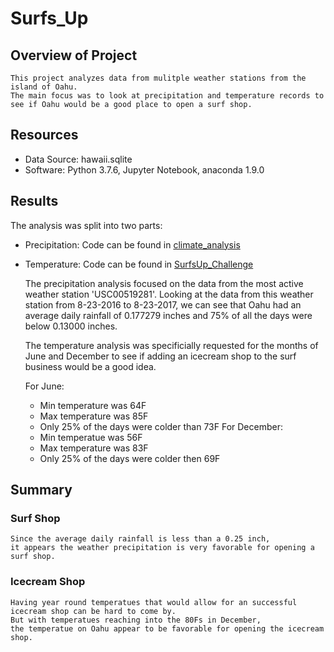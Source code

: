 # Surfs_Up



## Overview of Project
	This project analyzes data from mulitple weather stations from the island of Oahu. 
	The main focus was to look at precipitation and temperature records to see if Oahu would be a good place to open a surf shop.


## Resources
- Data Source: hawaii.sqlite
- Software: Python 3.7.6, Jupyter Notebook, anaconda 1.9.0
	
## Results
The analysis was split into two parts:
- Precipitation: Code can be found in [climate_analysis](https://github.com/zimmer3-iii/surfs_up/blob/main/climate_analysis.ipynb)
- Temperature: Code can be found in [SurfsUp_Challenge](https://github.com/zimmer3-iii/surfs_up/blob/main/SurfsUp_Challenge.ipynb)

	The precipitation analysis focused on the data from the most active weather station 'USC00519281'. 
	Looking at the data from this weather station from 8-23-2016 to 8-23-2017,
	we can see that Oahu had an average daily rainfall of 0.177279 inches 
	and 75% of all the days were below 0.13000 inches.

	The temperature analysis was specificially requested for the months of June and December 
	to see if adding an icecream shop to the surf business would be a good idea.
	
	For June:
	- Min temperature was 64F
	- Max temperature was 85F
	- Only 25% of the days were colder than 73F
	For December:
	- Min temperatue was 56F
	- Max temperature was 83F
	- Only 25% of the days were colder then 69F


## Summary

### Surf Shop
	Since the average daily rainfall is less than a 0.25 inch, 
	it appears the weather precipitation is very favorable for opening a surf shop.

### Icecream Shop
	Having year round temperatues that would allow for an successful icecream shop can be hard to come by. 
	But with temperatues reaching into the 80Fs in December,
	the temperatue on Oahu appear to be favorable for opening the icecream shop.